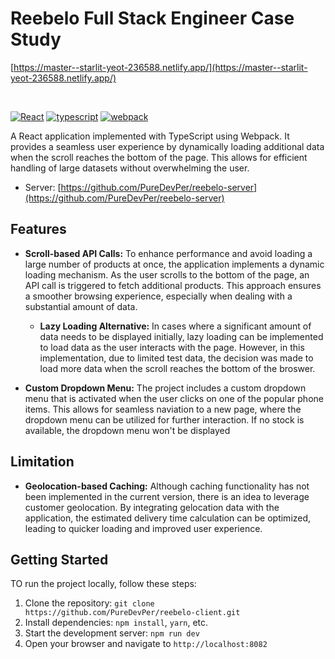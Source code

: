 # Reebelo Full Stack Engineer Case Study

[https://master--starlit-yeot-236588.netlify.app/](https://master--starlit-yeot-236588.netlify.app/)

<br />

[![React](https://img.shields.io/badge/React-18.2.0-blue.svg)](https://shields.io/)
[![typescript](https://img.shields.io/badge/typescript-4.9.5-blue.svg)](https://shields.io/)
[![webpack](https://img.shields.io/badge/webpack-5.74.0-green.svg)](https://shields.io/)

A React application implemented with TypeScript using Webpack. It provides a seamless user experience by dynamically loading additional data when the scroll reaches the bottom of the page. This allows for efficient handling of large datasets without overwhelming the user.

-   Server: [https://github.com/PureDevPer/reebelo-server](https://github.com/PureDevPer/reebelo-server)

## Features

-   **Scroll-based API Calls:** To enhance performance and avoid loading a large number of products at once, the application implements a dynamic loading mechanism. As the user scrolls to the bottom of the page, an API call is triggered to fetch additional products. This approach ensures a smoother browsing experience, especially when dealing with a substantial amount of data.

    -   **Lazy Loading Alternative:** In cases where a significant amount of data needs to be displayed initially, lazy loading can be implemented to load data as the user interacts with the page. However, in this implementation, due to limited test data, the decision was made to load more data when the scroll reaches the bottom of the broswer.

-   **Custom Dropdown Menu:** The project includes a custom dropdown menu that is activated when the user clicks on one of the popular phone items. This allows for seamless naviation to a new page, where the dropdown menu can be utilized for further interaction. If no stock is available, the dropdown menu won't be displayed

## Limitation

-   **Geolocation-based Caching:** Although caching functionality has not been implemented in the current version, there is an idea to leverage customer geolocation. By integrating gelocation data with the application, the estimated delivery time calculation can be optimized, leading to quicker loading and improved user experience.

## Getting Started

TO run the project locally, follow these steps:

1. Clone the repository: `git clone https://github.com/PureDevPer/reebelo-client.git`
2. Install dependencies: `npm install`, `yarn`, etc.
3. Start the development server: `npm run dev`
4. Open your browser and navigate to `http://localhost:8082`
